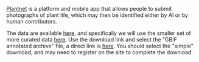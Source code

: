 [Plantnet](https://plantnet.org/en) is a platform and mobile app that allows people
to submit photographs of plant life, which may then be identified either by
AI or by human contributors.  

The data are available [here](https://www.gbif.org/publisher/da86174a-a605-43a4-a5e8-53d484152cd3),
and specifically we will use the smaller set of more curated data 
[here](https://www.gbif.org/dataset/7a3679ef-5582-4aaa-81f0-8c2545cafc81).  Use the download
link and select the "GBIF annotated archive" file, a direct link is
[here](https://www.gbif.org/occurrence/download?dataset_key=7a3679ef-5582-4aaa-81f0-8c2545cafc81).
You should select the "simple" download, and may need to register on the site to complete
the download.

